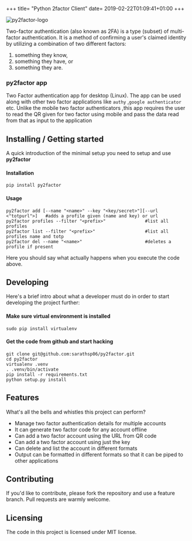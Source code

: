 +++
title= "Python 2factor Client"
date= 2019-02-22T01:09:41+01:00
+++



![py2factor-logo](https://raw.githubusercontent.com/sarathsp06/py2factor/master/logo.png)


Two-factor authentication (also known as 2FA) is a type (subset) of multi-factor authentication. It is a method of confirming a user's claimed identity by utilizing a combination of two different factors:

1. something they know,
2. something they have, or
3. something they are.

###   py2factor app

Two Factor authentication app for desktop (Linux). The app can be used along with other two factor applications like `authy` ,`google authenticator` etc.  Unlike the mobile two factor authenticators ,this app requires the user to read the QR given for two factor using mobile and pass the   data read from that as input to the application

## Installing / Getting started

A quick introduction of the minimal setup you need to setup and use **py2factor**

#### Installation

```shell
pip install py2factor
```

#### Usage
```
py2factor add [--name "<name>" --key "<key/secret>"][--url <"totpurl">]   #adds a profile given (name and key) or url
py2factor profiles --filter "<prefix>"               #list all profiles
py2factor list --filter "<prefix>"                   #list all profiles name and totp
py2factor del --name "<name>"                        #deletes a profile if present
```

Here you should say what actually happens when you execute the code above.

## Developing

Here's a brief intro about what a developer must do in order to start developing
the project further:

####  Make sure virtual environment is installed

```shell
sudo pip install virtualenv
```

####  Get the code from github and start hacking

```
git clone git@github.com:sarathsp06/py2factor.git
cd py2factor
virtualenv .venv
. .venv/bin/activate
pip install -r requirements.txt
python setup.py install
```


## Features

What's all the bells and whistles this project can perform?

* Manage two factor authentication details for multiple accounts
* It can generate two factor code for any account offline  
* Can add a two factor account using the URL from QR code
* Can add a two factor account using just the key
* Can delete and list the account in different formats
* Output can be formatted in different formats so that it can be piped to other applications

## Contributing

If you'd like to contribute, please fork the repository and use a feature
branch. Pull requests are warmly welcome.

## Licensing

The code in this project is licensed under MIT license.
